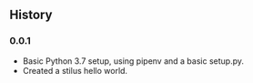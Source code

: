 ## History

### 0.0.1

 - Basic Python 3.7 setup, using pipenv and a basic setup.py.
 - Created a stilus hello world.